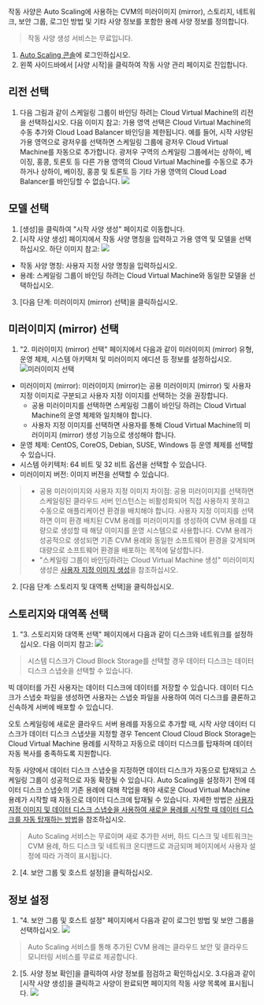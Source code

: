 작동 사양은 Auto Scaling에 사용하는 CVM의 미러이미지 (mirror), 스토리지, 네트워크, 보안 그룹, 로그인 방법 및 기타 사양 정보를 포함한 용례 사양 정보를 정의합니다.
>작동 사양 생성 서비스는 무료입니다.
>
1. [Auto Scaling 콘솔](https://console.cloud.tencent.com/autoscaling/config)에 로그인하십시오.
2. 왼쪽 사이드바에서 [사양 시작]을 클릭하여 작동 사양 관리 페이지로 진입합니다.

## 리전 선택

1. 다음 그림과 같이 스케일링 그룹이 바인딩 하려는 Cloud Virtual Machine의 리전을 선택하십시오. 다음 이미지 참고:
가용 영역 선택은 Cloud Virtual Machine의 수동 추가와 Cloud Load Balancer 바인딩을 제한됩니다. 예를 들어, 시작 사양된 가용 영역으로 광저우를 선택하면 스케일링 그룹에 광저우 Cloud Virtual Machine를 자동으로 추가합니다. 광저우 구역의 스케일링 그룹에서는 상하이, 베이징, 홍콩, 토론토 등 다른 가용 영역의 Cloud Virtual Machine를 수동으로 추가하거나 상하이, 베이징, 홍콩 및 토론토 등 기타 가용 영역의 Cloud Load Balancer를 바인딩할 수 없습니다.
![](https://main.qcloudimg.com/raw/014744e64c1b5bb3f251a478baa84540.png)

## 모델 선택

1. [생성]을 클릭하여 "시작 사양 생성" 페이지로 이동합니다.
2. [시작 사양 생성] 페이지에서 작동 사양 명칭을 입력하고 가용 영역 및 모델을 선택하십시오. 하단 이미지 참고:
![](https://main.qcloudimg.com/raw/0bd50d2d909e34deadd5d9681ba5f7e6.png)
 - 작동 사양 명칭: 사용자 지정 사양 명칭을 입력하십시오.
 - 용례: 스케일링 그룹이 바인딩 하려는 Cloud Virtual Machine와 동일한 모델을 선택하십시오.
3. [다음 단계: 미러이미지 (mirror) 선택]을 클릭하십시오.

## 미러이미지 (mirror) 선택

1. "2. 미러이미지 (mirror) 선택" 페이지에서 다음과 같이 미러이미지 (mirror) 유형, 운영 체제, 시스템 아키텍처 및 미러이미지 에디션 등 정보를 설정하십시오.
![미러이미지 선택](https://main.qcloudimg.com/raw/51d1974f89849862c8a4536f02864c2a.png)
 - 미러이미지 (mirror): 미러이미지 (mirror)는 공용 미러이미지 (mirror) 및 사용자 지정 이미지로 구분되고 사용자 지정 이미지를 선택하는 것을 권장합니다.
    - 공용 미러이미지를 선택하면 스케일링 그룹이 바인딩 하려는 Cloud Virtual Machine의 운영 체제와 일치해야 합니다.
    - 사용자 지정 이미지를 선택하면 사용자를 통해 Cloud Virtual Machine의 미러이미지 (mirror) 생성 기능으로 생성해야 합니다.
 - 운영 체제: CentOS, CoreOS, Debian, SUSE, Windows 등 운영 체제를 선택할 수 있습니다.
 - 시스템 아키텍처: 64 비트 및 32 비트 옵션을 선택할 수 있습니다.
 - 미러이미지 버전: 이미지 버전을 선택할 수 있습니다.

  
 >- 공용 미러이미지와 사용자 지정 이미지 차이점: 공용 미러이미지를 선택하면 스케일링된 클라우드 서버 인스턴스는 비활성화되어 직접 사용하지 못하고 수동으로 애플리케이션 환경을 배치해야 합니다. 사용자 지정 이미지를 선택하면 이미 환경 배치된 CVM 용례를 미러이미지를 생성하여 CVM 용례를 대량으로 생성할 때 해당 이미지를 운영 시스템으로 사용합니다. CVM 용례가 성공적으로 생성되면 기존 CVM 용례와 동일한 소프트웨어 환경을 갖게되며 대량으로 소프트웨어 환경을 배포하는 목적에 달성합니다.
 > - "스케일링 그룹이 바인딩하려는 Cloud Virtual Machine 생성" 미러이미지 생성은 [사용자 지정 이미지 생성](https://intl.cloud.tencent.com/document/product/213/4942)을 참조하십시오.
2. [다음 단계: 스토리지 및 대역폭 선택]을 클릭하십시오.

## 스토리지와 대역폭 선택

1. "3. 스토리지와 대역폭 선택"  페이지에서 다음과 같이 디스크와 네트워크를 설정하십시오. 다음 이미지 참고:
![](https://main.qcloudimg.com/raw/2ef5c1920b6e1fbb46a9a17c5de91529.png)
> 시스템 디스크가 Cloud Block Storage를 선택할 경우 데이터 디스크는 데이터 디스크 스냅숏을 선택할 수 있습니다.

 빅 데이터를 가진 사용자는 데이터 디스크에 데이터를 저장할 수 있습니다. 데이터 디스크가 스냅숏 파일을 생성하면 사용자는 스냅숏 파일을 사용하여 여러 디스크를 클론하고 신속하게 서버에 배포할 수 있습니다.

 오토 스케일링에 새로운 클라우드 서버 용례를 자동으로 추가할 때, 시작 사양 데이터 디스크가 데이터 디스크 스냅샷을 지정할 경우 Tencent Cloud Cloud Block Storage는 Cloud Virtual Machine 용례를 시작하고 자동으로 데이터 디스크를 탑재하며 데이터 자동 복사를 충족하도록 지원합니다.

 작동 사양에서 데이터 디스크 스냅숏을 지정하면 데이터 디스크가 자동으로 탑재되고 스케일링 그룹이 성공적으로 자동 확장될 수 있습니다. Auto Scaling을 설정하기 전에 데이터 디스크 스냅숏의 기존 용례에 대해 작업을 해야 새로운 Cloud Virtual Machine 용례가 시작할 때 자동으로 데이터 디스크에 탑재될 수 있습니다. 자세한 방법은 [사용자 지정 이미지 및 데이터 디스크 스냅숏을 사용하여 새로운 용례를 시작할 때 데이터 디스크를 자동 탑재하는 방법](https://cloud.tencent.com/doc/product/362/5564)을 참조하십시오.
>  Auto Scaling 서비스는 무료이며 새로 추가한 서버, 하드 디스크 및 네트워크는 CVM 용례, 하드 디스크 및 네트워크 온디맨드로 과금되며 페이지에서 사용자 설정에 따라 가격이 표시됩니다.
2. [4. 보안 그룹 및 호스트 설정]을 클릭하십시오.

## 정보 설정

1. "4. 보안 그룹 및 호스트 설정" 페이지에서 다음과 같이 로그인 방법 및 보안 그룹을 선택하십시오. 
![](https://main.qcloudimg.com/raw/26b2f98e3a32eb5d9a50af56fbe6eb1e.png)
> Auto Scaling 서비스를 통해 추가된 CVM 용례는 클라우드 보안 및 클라우드 모니터링 서비스를 무료로 제공합니다.
2. [5. 사양 정보 확인]을 클릭하여 사양 정보를 점검하고 확인하십시오.
3.다음과 같이 [시작 사양 생성]을 클릭하고 사양이 완료되면 페이지의 작동 사양 목록에 표시됩니다.
![](https://main.qcloudimg.com/raw/7b25c445cf77fecdcf9c67b1f5431a70.png)
